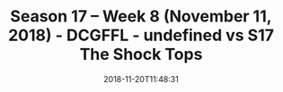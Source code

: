 ---
title: Season 17 – Week 8 (November 11, 2018) - DCGFFL - undefined vs S17 The Shock
  Tops
teams-score:
- team: ''
  score:
- team: _teams/s17-power-orange.md
  score: 21
mvp: M. Murtaugh (Power Blue), OJ (Power Orange)
game-ball: T. Britford (Power Blue), E. Taylor (Power Orange)
season: 17
week: 8
date: '2018-11-20T11:48:31'
pageid: season-17-week-8-november-11-2018-6700-vs-6701
---